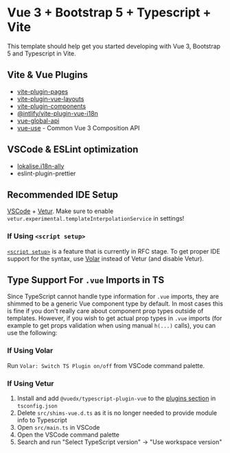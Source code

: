 # Vue 3 + Bootstrap 5 + Typescript + Vite

This template should help get you started developing with Vue 3, Bootstrap 5 and Typescript in Vite.

## Vite & Vue Plugins
* [vite-plugin-pages](https://github.com/hannoeru/vite-plugin-pages)
* [vite-plugin-vue-layouts](https://github.com/JohnCampionJr/vite-plugin-vue-layouts)
* [vite-plugin-components](https://github.com/antfu/vite-plugin-components)
* [@intlify/vite-plugin-vue-i18n](https://github.com/intlify/vite-plugin-vue-i18n)
* [vue-global-api](https://github.com/antfu/vue-global-api)
* [vue-use](https://github.com/vueuse/vueuse) - Common Vue 3 Composition API

## VSCode & ESLint optimization
* [lokalise.i18n-ally](https://github.com/lokalise/i18n-ally)
* eslint-plugin-prettier

## Recommended IDE Setup

[VSCode](https://code.visualstudio.com/) + [Vetur](https://marketplace.visualstudio.com/items?itemName=octref.vetur). Make sure to enable `vetur.experimental.templateInterpolationService` in settings!

### If Using `<script setup>`

[`<script setup>`](https://github.com/vuejs/rfcs/pull/227) is a feature that is currently in RFC stage. To get proper IDE support for the syntax, use [Volar](https://marketplace.visualstudio.com/items?itemName=johnsoncodehk.volar) instead of Vetur (and disable Vetur).

## Type Support For `.vue` Imports in TS

Since TypeScript cannot handle type information for `.vue` imports, they are shimmed to be a generic Vue component type by default. In most cases this is fine if you don't really care about component prop types outside of templates. However, if you wish to get actual prop types in `.vue` imports (for example to get props validation when using manual `h(...)` calls), you can use the following:

### If Using Volar

Run `Volar: Switch TS Plugin on/off` from VSCode command palette.

### If Using Vetur

1. Install and add `@vuedx/typescript-plugin-vue` to the [plugins section](https://www.typescriptlang.org/tsconfig#plugins) in `tsconfig.json`
2. Delete `src/shims-vue.d.ts` as it is no longer needed to provide module info to Typescript
3. Open `src/main.ts` in VSCode
4. Open the VSCode command palette
5. Search and run "Select TypeScript version" -> "Use workspace version"
